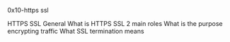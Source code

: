 0x10-https ssl

HTTPS SSL General What is HTTPS SSL 2 main roles What is the purpose encrypting traffic What SSL termination means
